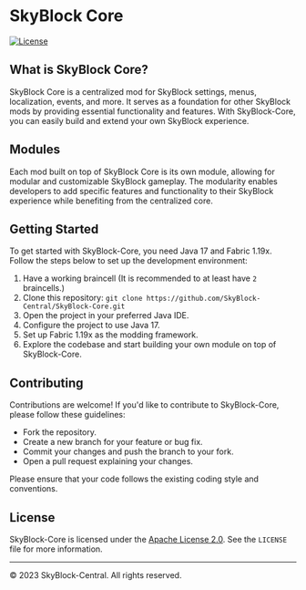 # SkyBlock Core

[![License](https://img.shields.io/badge/license-Apache--2.0-green)](https://github.com/SkyBlock-Central/SkyBlock-Core/blob/main/LICENSE)
## What is SkyBlock Core?

SkyBlock Core is a centralized mod for SkyBlock settings, menus, localization, events, and more. It serves as a foundation for other SkyBlock mods by providing essential functionality and features. With SkyBlock-Core, you can easily build and extend your own SkyBlock experience.

## Modules

Each mod built on top of SkyBlock Core is its own module, allowing for modular and customizable SkyBlock gameplay. The modularity enables developers to add specific features and functionality to their SkyBlock experience while benefiting from the centralized core.

## Getting Started

To get started with SkyBlock-Core, you need Java 17 and Fabric 1.19x. Follow the steps below to set up the development environment:

1. Have a working braincell (It is recommended to at least have `2` braincells.)
2. Clone this repository: `git clone https://github.com/SkyBlock-Central/SkyBlock-Core.git`
3. Open the project in your preferred Java IDE.
4. Configure the project to use Java 17.
5. Set up Fabric 1.19x as the modding framework.
6. Explore the codebase and start building your own module on top of SkyBlock-Core.

## Contributing

Contributions are welcome! If you'd like to contribute to SkyBlock-Core, please follow these guidelines:

- Fork the repository.
- Create a new branch for your feature or bug fix.
- Commit your changes and push the branch to your fork.
- Open a pull request explaining your changes.

Please ensure that your code follows the existing coding style and conventions.

## License

SkyBlock-Core is licensed under the [Apache License 2.0](https://github.com/SkyBlock-Central/SkyBlock-Core/blob/main/LICENSE). See the `LICENSE` file for more information.

---

© 2023 SkyBlock-Central. All rights reserved.
